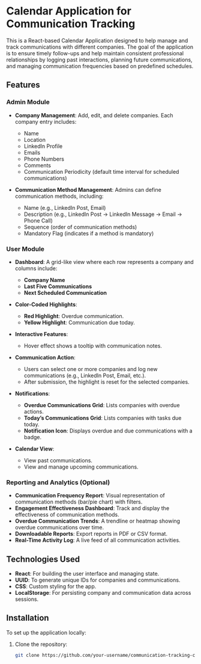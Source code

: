 # Calendar Application for Communication Tracking

This is a React-based Calendar Application designed to help manage and track communications with different companies. The goal of the application is to ensure timely follow-ups and help maintain consistent professional relationships by logging past interactions, planning future communications, and managing communication frequencies based on predefined schedules.

## Features

### Admin Module
- **Company Management**: Add, edit, and delete companies. Each company entry includes:
  - Name
  - Location
  - LinkedIn Profile
  - Emails
  - Phone Numbers
  - Comments
  - Communication Periodicity (default time interval for scheduled communications)
  
- **Communication Method Management**: Admins can define communication methods, including:
  - Name (e.g., LinkedIn Post, Email)
  - Description (e.g., LinkedIn Post → LinkedIn Message → Email → Phone Call)
  - Sequence (order of communication methods)
  - Mandatory Flag (indicates if a method is mandatory)

### User Module
- **Dashboard**: A grid-like view where each row represents a company and columns include:
  - **Company Name**
  - **Last Five Communications**
  - **Next Scheduled Communication**

- **Color-Coded Highlights**:
  - **Red Highlight**: Overdue communication.
  - **Yellow Highlight**: Communication due today.

- **Interactive Features**:
  - Hover effect shows a tooltip with communication notes.
  
- **Communication Action**:
  - Users can select one or more companies and log new communications (e.g., LinkedIn Post, Email, etc.).
  - After submission, the highlight is reset for the selected companies.

- **Notifications**:
  - **Overdue Communications Grid**: Lists companies with overdue actions.
  - **Today’s Communications Grid**: Lists companies with tasks due today.
  - **Notification Icon**: Displays overdue and due communications with a badge.

- **Calendar View**:
  - View past communications.
  - View and manage upcoming communications.

### Reporting and Analytics (Optional)
- **Communication Frequency Report**: Visual representation of communication methods (bar/pie chart) with filters.
- **Engagement Effectiveness Dashboard**: Track and display the effectiveness of communication methods.
- **Overdue Communication Trends**: A trendline or heatmap showing overdue communications over time.
- **Downloadable Reports**: Export reports in PDF or CSV format.
- **Real-Time Activity Log**: A live feed of all communication activities.

## Technologies Used

- **React**: For building the user interface and managing state.
- **UUID**: To generate unique IDs for companies and communications.
- **CSS**: Custom styling for the app.
- **LocalStorage**: For persisting company and communication data across sessions.

## Installation

To set up the application locally:

1. Clone the repository:
   ```bash
   git clone https://github.com/your-username/communication-tracking-calendar.git

